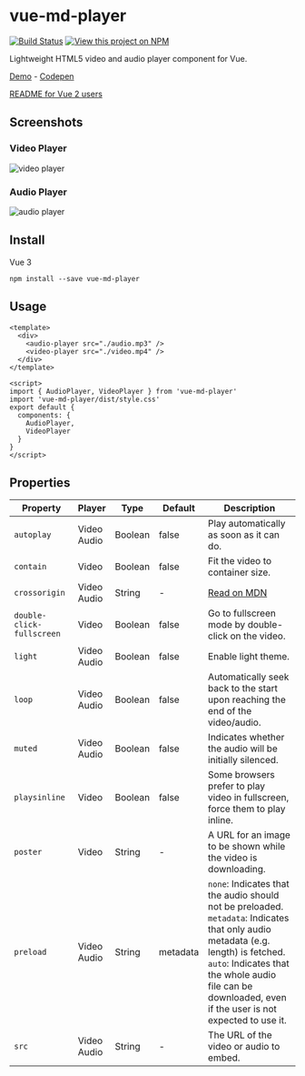 # vue-md-player

[![Build Status](https://github.com/meyt/vue-md-player/actions/workflows/main.yaml/badge.svg?branch=master)](https://github.com/meyt/vue-md-player/actions)
[![View this project on NPM](https://img.shields.io/npm/v/vue-md-player.svg)](https://www.npmjs.com/package/vue-md-player)

Lightweight HTML5 video and audio player component for Vue.


[Demo](https://meyt.github.io/vue-md-player) - [Codepen](https://codepen.io/barname_nevis/pen/rNKapaY)

[README for Vue 2 users](https://github.com/meyt/vue-md-player/tree/v1)

## Screenshots

### Video Player

![video player](https://github.com/meyt/vue-md-player/raw/master/stuff/video-player-screenshot.png?raw=true)

### Audio Player

![audio player](https://github.com/meyt/vue-md-player/raw/master/stuff/audio-player-screenshot.png?raw=true)

## Install

Vue 3
```
npm install --save vue-md-player
```

## Usage

```vue
<template>
  <div>
    <audio-player src="./audio.mp3" />
    <video-player src="./video.mp4" />
  </div>
</template>

<script>
import { AudioPlayer, VideoPlayer } from 'vue-md-player'
import 'vue-md-player/dist/style.css'
export default {
  components: {
    AudioPlayer,
    VideoPlayer
  }
}
</script>
```

## Properties

| Property                  | Player         | Type    | Default  | Description                                                                                                                                                                                                                                         |
|---------------------------|----------------|---------|----------|-----------------------------------------------------------------------------------------------------------------------------------------------------------------------------------------------------------------------------------------------------|
| `autoplay`                | Video<br>Audio | Boolean | false    | Play automatically as soon as it can do.                                                                                                                                                                                                            |
| `contain`                 | Video          | Boolean | false    | Fit the video to container size.                                                                                                                                                                                                                    |
| `crossorigin`             | Video<br>Audio | String  | -        | [Read on MDN](https://developer.mozilla.org/en-US/docs/Web/HTML/Element/video#crossorigin)                                                                                                                                                          |
| `double-click-fullscreen` | Video          | Boolean | false    | Go to fullscreen mode by double-click on the video.                                                                                                                                                                                                 |
| `light`                   | Video<br>Audio | Boolean | false    | Enable light theme.                                                                                                                                                                                                                                 |
| `loop`                    | Video<br>Audio | Boolean | false    | Automatically seek back to the start upon reaching the end of the video/audio.                                                                                                                                                                      |
| `muted`                   | Video<br>Audio | Boolean | false    | Indicates whether the audio will be initially silenced.                                                                                                                                                                    |
| `playsinline`             | Video          | Boolean | false    | Some browsers prefer to play video in fullscreen, force them to play inline.                                                                                                                                                                        |
| `poster`                  | Video          | String  | -        | A URL for an image to be shown while the video is downloading.                                                                                                                                                                                      |
| `preload`                 | Video<br>Audio | String  | metadata | `none`: Indicates that the audio should not be preloaded.<br>`metadata`: Indicates that only audio metadata (e.g. length) is fetched.<br>`auto`: Indicates that the whole audio file can be downloaded, even if the user is not expected to use it. |
| `src`                     | Video<br>Audio | String  | -        | The URL of the video or audio to embed.                                                                                                                                                                                                             |

